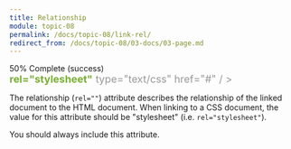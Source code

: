 ```yaml
---
title: Relationship
module: topic-08
permalink: /docs/topic-08/link-rel/
redirect_from: /docs/topic-08/03-docs/03-page.md
---
```


<div class="divider-heading"></div>

<div class="panel panel-success">
  <div class="progress" style="margin-bottom: 0; border-bottom-left-radius: 0; border-bottom-right-radius: 0;">
    <div class="progress-bar progress-bar-success progress-bar-striped" role="progressbar" aria-valuenow="50" aria-valuemin="0" aria-valuemax="100" style="width: 50%">
      <span class="sr-only">50% Complete (success)</span>
    </div>
  </div>
  <div class="panel-body">
    <p style="font-size: large; margin: 0;"><span style="color: #999"><link</span> <span style="color: #79AF33; font-weight: bold;">rel="stylesheet"</span> <span style="color: #999">type="text/css" href="#" / ></span></p>
  </div>
</div>

The relationship (`rel=""`) attribute describes the relationship of the linked document to the HTML document. When linking to a CSS document, the value for this attribute should be "stylesheet" (i.e. `rel="stylesheet"`).

You should always include this attribute.
